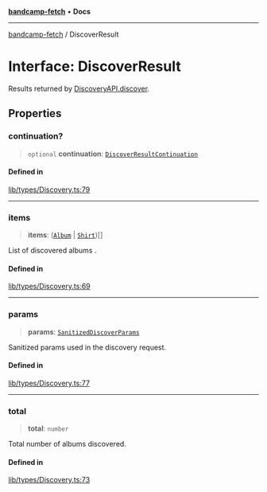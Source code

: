 [**bandcamp-fetch**](../README.md) • **Docs**

***

[bandcamp-fetch](../README.md) / DiscoverResult

# Interface: DiscoverResult

Results returned by [DiscoveryAPI.discover](../classes/DiscoveryAPI.md#discover).

## Properties

### continuation?

> `optional` **continuation**: [`DiscoverResultContinuation`](DiscoverResultContinuation.md)

#### Defined in

[lib/types/Discovery.ts:79](https://github.com/patrickkfkan/bandcamp-fetch/blob/d7908af6ae5080a27ddea05f2631b8fc5129d64d/src/lib/types/Discovery.ts#L79)

***

### items

> **items**: ([`Album`](Album.md) \| [`Shirt`](Shirt.md))[]

List of discovered albums .

#### Defined in

[lib/types/Discovery.ts:69](https://github.com/patrickkfkan/bandcamp-fetch/blob/d7908af6ae5080a27ddea05f2631b8fc5129d64d/src/lib/types/Discovery.ts#L69)

***

### params

> **params**: [`SanitizedDiscoverParams`](../type-aliases/SanitizedDiscoverParams.md)

Sanitized params used in the discovery request.

#### Defined in

[lib/types/Discovery.ts:77](https://github.com/patrickkfkan/bandcamp-fetch/blob/d7908af6ae5080a27ddea05f2631b8fc5129d64d/src/lib/types/Discovery.ts#L77)

***

### total

> **total**: `number`

Total number of albums discovered.

#### Defined in

[lib/types/Discovery.ts:73](https://github.com/patrickkfkan/bandcamp-fetch/blob/d7908af6ae5080a27ddea05f2631b8fc5129d64d/src/lib/types/Discovery.ts#L73)
